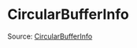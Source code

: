 # CircularBufferInfo

Source: [CircularBufferInfo](../../../csrc/device_lower/analysis/circular_buffer.h#L86)

